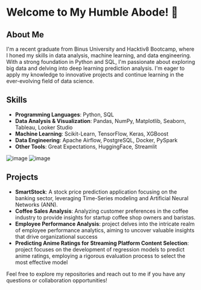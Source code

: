 # Welcome to My Humble Abode! 👋

## About Me
I'm a recent graduate from Binus University and Hacktiv8 Bootcamp, where I honed my skills in data analysis, machine learning, and data engineering. With a strong foundation in Python and SQL, I'm passionate about exploring big data and delving into deep learning prediction analysis. I'm eager to apply my knowledge to innovative projects and continue learning in the ever-evolving field of data science.

## Skills
- **Programming Languages**: Python, SQL
- **Data Analysis & Visualization**: Pandas, NumPy, Matplotlib, Seaborn, Tableau, Looker Studio
- **Machine Learning**: Scikit-Learn, TensorFlow, Keras, XGBoost
- **Data Engineering**: Apache Airflow, PostgreSQL, Docker, PySpark
- **Other Tools**: Great Expectations, HuggingFace, Streamlit

![image](https://github.com/Reynaldi2805/Reynaldi2805/assets/125543061/fb13abeb-d433-4f3f-a451-56c79873c81b)
![image](https://github.com/Reynaldi2805/Reynaldi2805/assets/125543061/6d095923-99ac-4887-a682-69c799e50928)

## Projects
- **SmartStock**: A stock price prediction application focusing on the banking sector, leveraging Time-Series modeling and Artificial Neural Networks (ANN).
- **Coffee Sales Analysis**: Analyzing customer preferences in the coffee industry to provide insights for startup coffee shop owners and baristas.
- **Employee Performance Analysis**: project delves into the intricate realm of employee performance analytics, aiming to uncover valuable insights that drive organizational success
- **Predicting Anime Ratings for Streaming Platform Content Selection**: project focuses on the development of regression models to predict anime ratings, employing a rigorous evaluation process to select the most effective model


Feel free to explore my repositories and reach out to me if you have any questions or collaboration opportunities!

